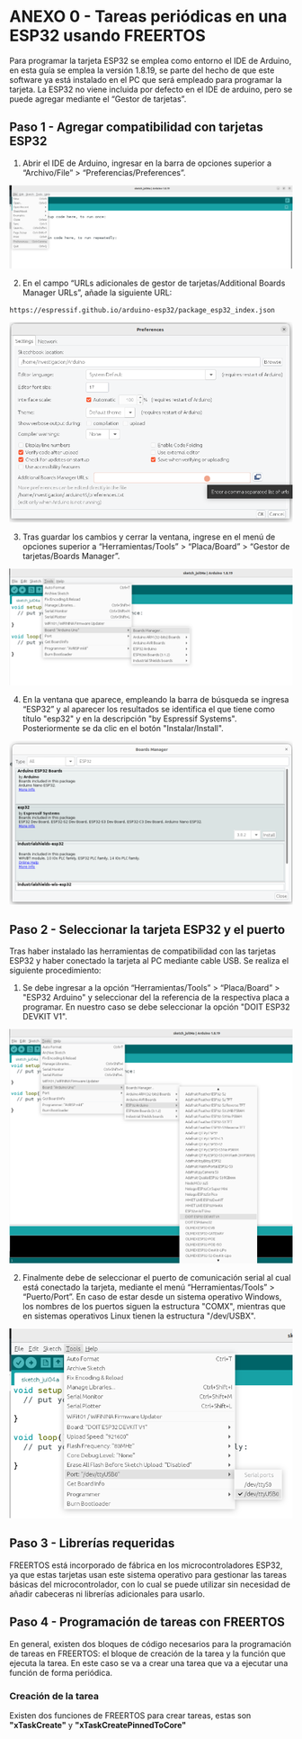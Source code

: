 # ANEXO 0 - Tareas periódicas en una ESP32 usando FREERTOS

Para programar la tarjeta ESP32 se emplea como entorno el IDE de Arduino, en esta guía se emplea la versión 1.8.19, se parte del hecho de que este software ya está instalado en el PC que será empleado para programar la tarjeta. La ESP32 no viene incluida por defecto en el IDE de arduino, pero se puede agregar mediante el “Gestor de tarjetas”.

## Paso 1 - Agregar compatibilidad con tarjetas ESP32

1) Abrir el IDE de Arduino, ingresar en la barra de opciones superior a “Archivo/File” > “Preferencias/Preferences”.
   
![Imagen de la interfaz de arduino](imgs/a0/img_1.png)
    
2) En el campo “URLs adicionales de gestor de tarjetas/Additional Boards Manager URLs”, añade la siguiente URL:
```
https://espressif.github.io/arduino-esp32/package_esp32_index.json
```
![Imagen de la interfaz de arduino](imgs/a0/img_2.png)

3) Tras guardar los cambios y cerrar la ventana, ingrese en el menú de opciones superior a “Herramientas/Tools” > “Placa/Board” > “Gestor de tarjetas/Boards Manager”.

![Imagen de la interfaz de arduino](imgs/a0/img_3.png)

4) En la ventana que aparece, empleando la barra de búsqueda se ingresa “ESP32” y al aparecer los resultados se identifica el que tiene como título "esp32" y en la descripción "by Espressif Systems". Posteriormente se da clic en el botón "Instalar/Install".

![Imagen de la interfaz de arduino](imgs/a0/img_4.png)

## Paso 2 - Seleccionar la tarjeta ESP32 y el puerto

Tras haber instalado las herramientas de compatibilidad con las tarjetas ESP32 y haber conectado la tarjeta al PC mediante cable USB. Se realiza el siguiente procedimiento: 

1) Se debe ingresar a la opción “Herramientas/Tools” > “Placa/Board” > "ESP32 Arduino" y seleccionar del la referencia de la respectiva placa a programar. En nuestro caso se debe seleccionar la opción "DOIT ESP32 DEVKIT V1".

![Imagen de la interfaz de arduino](imgs/a0/img_5.png)

2) Finalmente debe de seleccionar el puerto de comunicación serial al cual está conectado la tarjeta, mediante el menú  “Herramientas/Tools” > “Puerto/Port”. En caso de estar desde un sistema operativo Windows, los nombres de los puertos siguen la estructura "COMX", mientras que en sistemas operativos Linux tienen la estructura "/dev/USBX".

![Imagen de la interfaz de arduino](imgs/a0/img_6.png)

## Paso 3 - Librerías requeridas

FREERTOS está incorporado de fábrica en los microcontroladores ESP32, ya que estas tarjetas usan este sistema operativo para gestionar las tareas básicas del microcontrolador, con lo cual se puede utilizar sin necesidad de añadir cabeceras ni librerías adicionales para usarlo.

## Paso 4 -  Programación de tareas con FREERTOS

En general, existen dos bloques de código necesarios para la programación de tareas en FREERTOS: el bloque de creación de la tarea y la función que ejecuta la tarea. En este caso se va a crear una tarea que va a ejecutar una función de forma periódica.

### Creación de la tarea

Existen dos funciones de FREERTOS para crear tareas, estas son **"xTaskCreate"** y **"xTaskCreatePinnedToCore"**
